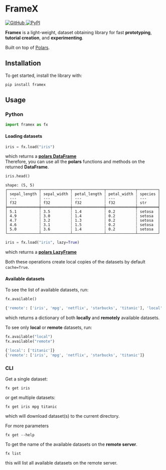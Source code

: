 # FrameX

<p>
    <a href="https://github.com/Zaf4/framex">
        <img alt="GitHub" src="https://img.shields.io/badge/GitHub-100000?style=flat&logo=github&logoColor=white" />
    </a>
    <a href="https://pypi.org/project/framex/">
        <img alt="PyPI" src="https://img.shields.io/pypi/v/framex?color=blue" />
    </a>
</p>

__Framex__ is a light-weight, dataset obtaining library for fast __prototyping__, __tutorial creation__, and __experimenting__.

Built on top of [Polars](https://pola.rs/).

## Installation

To get started, install the library with:

```shell
pip install framex
```

## Usage

### Python

```python
import framex as fx
```

#### Loading datasets

```python
iris = fx.load("iris")
```

which returns a [__polars DataFrame__](https://docs.pola.rs/api/python/stable/reference/dataframe/index.html)  
Therefore, you can use all the __polars__ functions and methods on the returned __DataFrame__.

```python
iris.head()
```

```text
shape: (5, 5)
┌──────────────┬─────────────┬──────────────┬─────────────┬─────────┐
│ sepal_length ┆ sepal_width ┆ petal_length ┆ petal_width ┆ species │
│ ---          ┆ ---         ┆ ---          ┆ ---         ┆ ---     │
│ f32          ┆ f32         ┆ f32          ┆ f32         ┆ str     │
╞══════════════╪═════════════╪══════════════╪═════════════╪═════════╡
│ 5.1          ┆ 3.5         ┆ 1.4          ┆ 0.2         ┆ setosa  │
│ 4.9          ┆ 3.0         ┆ 1.4          ┆ 0.2         ┆ setosa  │
│ 4.7          ┆ 3.2         ┆ 1.3          ┆ 0.2         ┆ setosa  │
│ 4.6          ┆ 3.1         ┆ 1.5          ┆ 0.2         ┆ setosa  │
│ 5.0          ┆ 3.6         ┆ 1.4          ┆ 0.2         ┆ setosa  │
└──────────────┴─────────────┴──────────────┴─────────────┴─────────┘
```

```python
iris = fx.load("iris", lazy=True)
```

which returns a [__polars LazyFrame__](https://docs.pola.rs/api/python/stable/reference/lazyframe/index.html)

Both these operations create local copies of the datasets
by default ```cache=True```.

#### Available datasets

To see the list of available datasets, run:

```python
fx.available()
```

```python
{'remote': ['iris', 'mpg', 'netflix', 'starbucks', 'titanic'], 'local': ['titanic']}
```

which returns a dictionary of both __locally__ and __remotely__ available datasets.

To see only __local__ or __remote__ datasets, run:

```python
fx.available("local")
fx.available("remote")
```

```python
{'local': ['titanic']}
{'remote': ['iris', 'mpg', 'netflix', 'starbucks', 'titanic']}
```

### CLI

Get a single dataset:

```shell
fx get iris
```

or get multiple datasets:

```shell
fx get iris mpg titanic
```

which will download dataset(s) to the current directory.

For more parameters

```shell
fx get --help
```

To get the name of the available datasets on the __remote server__.

```shell
fx list
```

this will list all available datasets on the remote server.
